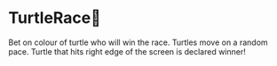 # TurtleRace🐢
Bet on colour of turtle who will win the race. Turtles move on a random pace. Turtle that hits right edge of the screen is declared winner!
